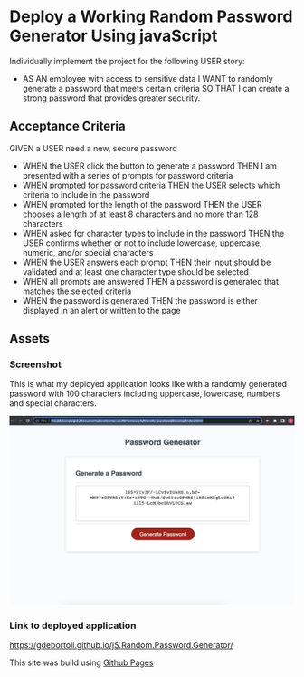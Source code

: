# Deploy a Working Random Password Generator Using javaScript

Individually implement the project for the following USER story:

* AS AN employee with access to sensitive data I WANT to randomly generate a password that meets certain  criteria SO THAT I can create a strong password that provides greater security.

## Acceptance Criteria 

GIVEN a USER need a new, secure password
* WHEN the USER click the button to generate a password THEN I am presented with a series of prompts for password criteria
* WHEN prompted for password criteria THEN the USER selects which criteria to include in the password
* WHEN prompted for the length of the password THEN the USER chooses a length of at least 8 characters and no more than 128 characters
* WHEN asked for character types to include in the password THEN the USER confirms whether or not to include lowercase, uppercase, numeric, and/or special characters
* WHEN the USER answers each prompt THEN their input should be validated and at least one character type should be selected
* WHEN all prompts are answered THEN a password is generated that matches the selected criteria
* WHEN the password is generated THEN the password is either displayed in an alert or written to the page

## Assets 

### Screenshot 

This is what my deployed application looks like with a randomly generated password with 100 characters including uppercase, lowercase, numbers and special characters. 

![The text 'Password Generator' is centererd in the page above a box containing antoher subtitle 'Generate a password' above a text box containing the randomly generated password consisting of the chosen value of 100 characters containing a random array of numbers, uppercase letters, lowercase letters and special characters. Below the text box is a red button that reads 'Generate Password'](/assets/Screen%20Shot%202022-08-10%20at%209.40.35%20PM.png)



### Link to deployed application 

https://gdebortoli.github.io/jS.Random.Password.Generator/

This site was build using [Github Pages](https://gdebortoli.github.io/jS.Random.Password.Generator/)